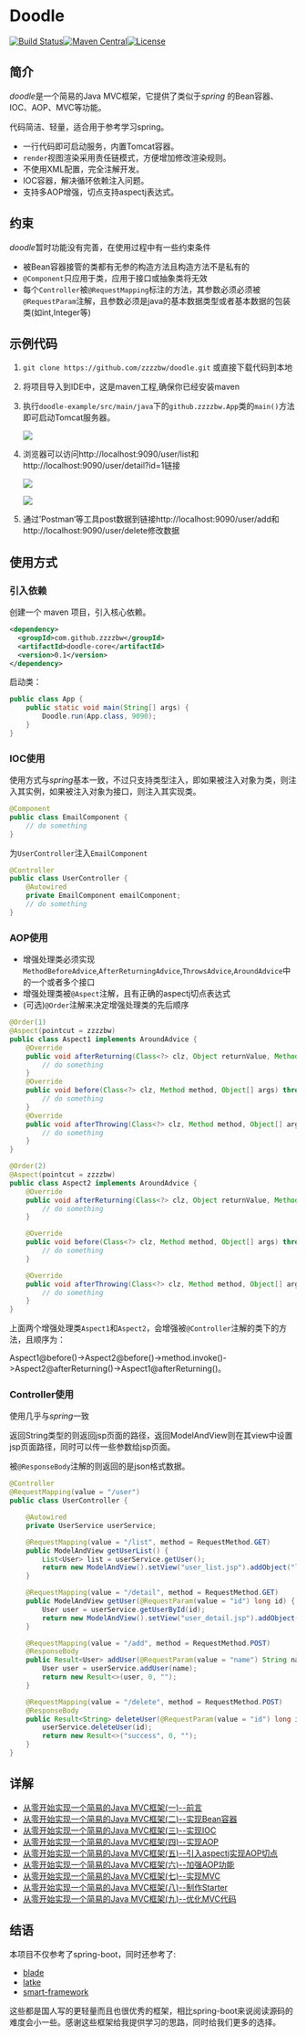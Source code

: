 # Doodle

[![Build Status](https://www.travis-ci.org/zzzzbw/doodle.svg?branch=master)](https://www.travis-ci.org/zzzzbw/doodle)[![Maven Central](https://maven-badges.herokuapp.com/maven-central/com.github.zzzzbw/doodle/badge.svg)](https://search.maven.org/artifact/com.github.zzzzbw/doodle-core/0.1/jar)[![License](https://img.shields.io/badge/license-Apache%202-4EB1BA.svg)](https://www.apache.org/licenses/LICENSE-2.0.html)

## 简介

*doodle*是一个简易的Java MVC框架，它提供了类似于*spring* 的Bean容器、IOC、AOP、MVC等功能。

代码简洁、轻量，适合用于参考学习spring。


* 一行代码即可启动服务，内置Tomcat容器。
* `render`视图渲染采用责任链模式，方便增加修改渲染规则。
* 不使用XML配置，完全注解开发。
* IOC容器，解决循环依赖注入问题。
* 支持多AOP增强，切点支持aspectj表达式。

## 约束

*doodle*暂时功能没有完善，在使用过程中有一些约束条件

* 被Bean容器接管的类都有无参的构造方法且构造方法不是私有的 
* `@Component`只应用于类，应用于接口或抽象类将无效 
* 每个`Controller`被`@RequestMapping`标注的方法，其参数必须必须被`@RequestParam`注解，且参数必须是java的基本数据类型或者基本数据的包装类(如int,Integer等)

## 示例代码

1. `git clone https://github.com/zzzzbw/doodle.git` 或直接下载代码到本地
2. 将项目导入到IDE中，这是maven工程,确保你已经安装maven
3. 执行`doodle-example/src/main/java`下的`github.zzzzbw.App`类的`main()`方法即可启动Tomcat服务器。
  
   ![](https://raw.githubusercontent.com/zzzzbw/blog_source/master/images/Doodle/Snipaste_2018-07-11_20-57-15.png)

4. 浏览器可以访问http://localhost:9090/user/list和http://localhost:9090/user/detail?id=1链接

   ![](https://raw.githubusercontent.com/zzzzbw/blog_source/master/images/Doodle/Snipaste_2018-08-13_23-08-30.png)

   ![](https://raw.githubusercontent.com/zzzzbw/blog_source/master/images/Doodle/Snipaste_2018-08-13_23-08-57.png)

5. 通过’Postman‘等工具post数据到链接http://localhost:9090/user/add和http://localhost:9090/user/delete修改数据


## 使用方式

### 引入依赖

创建一个 maven 项目，引入核心依赖。

```xml
<dependency>
  <groupId>com.github.zzzzbw</groupId>
  <artifactId>doodle-core</artifactId>
  <version>0.1</version>
</dependency>
```

启动类：

```java
public class App {
    public static void main(String[] args) {
        Doodle.run(App.class, 9090);
    }
}
```

### IOC使用

使用方式与*spring*基本一致，不过只支持类型注入，即如果被注入对象为类，则注入其实例，如果被注入对象为接口，则注入其实现类。

```java
@Component
public class EmailComponent {
    // do something
}
```

为`UserController`注入`EmailComponent`

```java
@Controller
public class UserController {
    @Autowired
    private EmailComponent emailComponent;
    // do something
}
```

### AOP使用

* 增强处理类必须实现`MethodBeforeAdvice`,`AfterReturningAdvice`,`ThrowsAdvice`,`AroundAdvice`中的一个或者多个接口
* 增强处理类被`@Aspect`注解，且有正确的aspectj切点表达式
* (可选)`@Order`注解来决定增强处理类的先后顺序

```java
@Order(1)
@Aspect(pointcut = zzzzbw)
public class Aspect1 implements AroundAdvice {
    @Override
    public void afterReturning(Class<?> clz, Object returnValue, Method method, Object[] args) throws Throwable {
        // do something
    }
    @Override
    public void before(Class<?> clz, Method method, Object[] args) throws Throwable {
        // do something
    }
    @Override
    public void afterThrowing(Class<?> clz, Method method, Object[] args, Throwable e) {
        // do something
    }
}
```

```java
@Order(2)
@Aspect(pointcut = zzzzbw)
public class Aspect2 implements AroundAdvice {
    @Override
    public void afterReturning(Class<?> clz, Object returnValue, Method method, Object[] args) throws Throwable {
        // do something
    }

    @Override
    public void before(Class<?> clz, Method method, Object[] args) throws Throwable {
        // do something
    }

    @Override
    public void afterThrowing(Class<?> clz, Method method, Object[] args, Throwable e) {
        // do something
    }
}
```

上面两个增强处理类`Aspect1`和`Aspect2`，会增强被`@Controller`注解的类下的方法，且顺序为：

Aspect1@before()->Aspect2@before()->method.invoke()->Aspect2@afterReturning()->Aspect1@afterReturning()。

### Controller使用

使用几乎与*spring*一致

返回String类型的则返回jsp页面的路径，返回ModelAndView则在其view中设置jsp页面路径，同时可以传一些参数给jsp页面。

被`@ResponseBody`注解的则返回的是json格式数据。

```java
@Controller
@RequestMapping(value = "/user")
public class UserController {

    @Autowired
    private UserService userService;

    @RequestMapping(value = "/list", method = RequestMethod.GET)
    public ModelAndView getUserList() {
        List<User> list = userService.getUser();
        return new ModelAndView().setView("user_list.jsp").addObject("list", list);
    }

    @RequestMapping(value = "/detail", method = RequestMethod.GET)
    public ModelAndView getUser(@RequestParam(value = "id") long id) {
        User user = userService.getUserById(id);
        return new ModelAndView().setView("user_detail.jsp").addObject("user", user);
    }

    @RequestMapping(value = "/add", method = RequestMethod.POST)
    @ResponseBody
    public Result<User> addUser(@RequestParam(value = "name") String name) {
        User user = userService.addUser(name);
        return new Result<>(user, 0, "");
    }

    @RequestMapping(value = "/delete", method = RequestMethod.POST)
    @ResponseBody
    public Result<String> deleteUser(@RequestParam(value = "id") long id) {
        userService.deleteUser(id);
        return new Result<>("success", 0, "");
    }
}
```

## 详解

* [从零开始实现一个简易的Java MVC框架(一)--前言](http://zzzzbw.cn/article/8)
* [从零开始实现一个简易的Java MVC框架(二)--实现Bean容器](http://zzzzbw.cn/article/9)
* [从零开始实现一个简易的Java MVC框架(三)--实现IOC](http://zzzzbw.cn/article/10)
* [从零开始实现一个简易的Java MVC框架(四)--实现AOP](http://zzzzbw.cn/article/11)
* [从零开始实现一个简易的Java MVC框架(五)--引入aspectj实现AOP切点](http://zzzzbw.cn/article/12)
* [从零开始实现一个简易的Java MVC框架(六)--加强AOP功能](http://zzzzbw.cn/article/13)
* [从零开始实现一个简易的Java MVC框架(七)--实现MVC](http://zzzzbw.cn/article/14)
* [从零开始实现一个简易的Java MVC框架(八)--制作Starter](http://zzzzbw.cn/article/15)
* [从零开始实现一个简易的Java MVC框架(九)--优化MVC代码](http://zzzzbw.cn/article/16)

## 结语

本项目不仅参考了spring-boot，同时还参考了:

- [blade](https://github.com/lets-blade/blade )
- [latke](https://github.com/b3log/latke)
- [smart-framework](https://gitee.com/huangyong/smart-framework)

这些都是国人写的更轻量而且也很优秀的框架，相比spring-boot来说阅读源码的难度会小一些。感谢这些框架给我提供学习的思路，同时给我们更多的选择。

